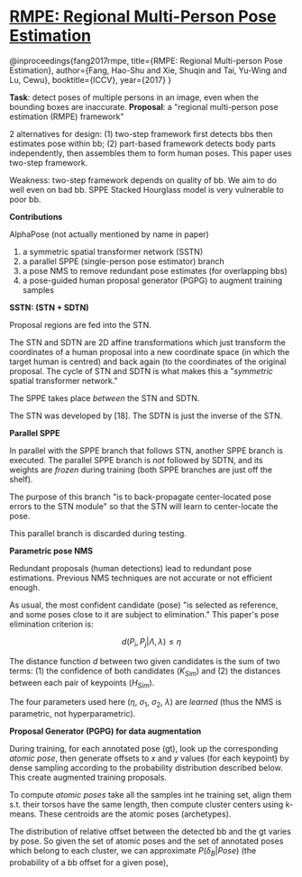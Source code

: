 # [RMPE: Regional Multi-Person Pose Estimation](http://openaccess.thecvf.com/content_ICCV_2017/papers/Fang_RMPE_Regional_Multi-Person_ICCV_2017_paper.pdf)

@inproceedings{fang2017rmpe,
                  title={RMPE: Regional Multi-person Pose Estimation},
                  author={Fang, Hao-Shu and Xie, Shuqin and Tai, Yu-Wing and Lu, Cewu},
                  booktitle={ICCV},
                  year={2017}
                 }

**Task**: detect poses of multiple persons in an image, even when the bounding boxes are inaccurate.
**Proposal**: a "regional multi-person pose estimation (RMPE) framework"

2 alternatives for design: (1) two-step framework first detects bbs then estimates pose within bb; (2) part-based framework detects body parts independently, then assembles them to form human poses. This paper uses two-step framework.

Weakness: two-step framework depends on quality of bb. We aim to do well even on bad bb. SPPE Stacked Hourglass model is very vulnerable to poor bb.

**Contributions**

AlphaPose (not actually mentioned by name in paper)

1. a symmetric spatial transformer network (SSTN)
2. a parallel SPPE (single-person pose estimator) branch
3. a pose NMS to remove redundant pose estimates (for overlapping bbs)
4. a pose-guided human proposal generator (PGPG) to augment training samples

**SSTN: (STN + SDTN)**

Proposal regions are fed into the STN.

The STN and SDTN are 2D affine transformations which just transform the coordinates of a human proposal into a new coordinate space (in which the target human is centred) and back again (to the coordinates of the original proposal. The cycle of STN and SDTN is what makes this a "*symmetric* spatial transformer network."

The SPPE takes place *between* the STN and SDTN.

The STN was developed by [18]. The SDTN is just the inverse of the STN.

**Parallel SPPE**

In parallel with the SPPE branch that follows STN, another SPPE branch is executed. The parallel SPPE branch is *not* followed by SDTN, and its weights are *frozen* during training (both SPPE branches are just off the shelf).

The purpose of this branch "is to back-propagate center-located pose errors to the STN module" so that the STN will learn to center-locate the pose.

This parallel branch is discarded during testing.

**Parametric pose NMS**

Redundant proposals (human detections) lead to redundant pose estimations. Previous NMS techniques are not accurate or not efficient enough.

As usual, the most confident candidate (pose) "is selected as reference, and some poses close to it are subject to elimination." This paper's pose elimination criterion is:

$$d(P_i,P_j|\Lambda,\lambda) \leq \eta$$

The distance function $d$ between two given candidates is the sum of two terms: (1) the confidence of both candidates ($K_{Sim}$) and (2) the distances between each pair of keypoints ($H_{Sim}$).

The four parameters used here ($\eta$, $\sigma_1$, $\sigma_2$, $\lambda$) are *learned* (thus the NMS is parametric, not hyperparametric).

**Proposal Generator (PGPG) for data augmentation**

During training, for each annotated pose (gt), look up the corresponding *atomic pose*, then generate offsets to $x$ and $y$ values (for each keypoint) by dense sampling according to the probability distribution described below. This create augmented training proposals.

To compute *atomic poses* take all the samples int he training set, align them s.t. their torsos have the same length, then compute cluster centers using k-means. These centroids are the atomic poses (archetypes).

The distribution of relative offset between the detected bb and the gt varies by pose. So given the set of atomic poses and the set of annotated poses which belong to each cluster, we can approximate $P(\delta_B|Pose)$ (the probability of a bb offset for a given pose),
<!--stackedit_data:
eyJoaXN0b3J5IjpbLTUyODE3OTY4NCwxMjQ4NDM4Njk4LC00ND
IwNDY1NjMsMTc2NjE5NDcyOCwxNTc0NDI4MTM4XX0=
-->